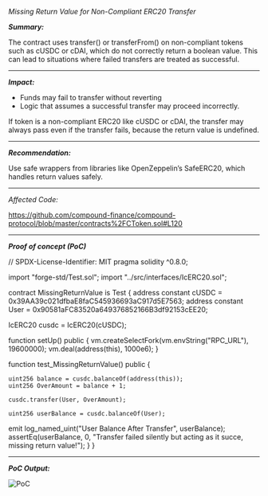 _Missing Return Value for Non-Compliant ERC20 Transfer_


***Summary:***

The contract uses transfer() or transferFrom() on non-compliant tokens such as cUSDC or cDAI, which do not correctly return a boolean value. This can lead to situations where failed transfers are treated as successful.

---

***Impact:***

- Funds may fail to transfer without reverting
- Logic that assumes a successful transfer may proceed incorrectly.


If token is a non-compliant ERC20 like cUSDC or cDAI, the transfer may always pass even if the transfer fails, because the return value is undefined.

---

***Recommendation:***

Use safe wrappers from libraries like OpenZeppelin’s SafeERC20, which handles return values safely.

---

_Affected Code:_

https://github.com/compound-finance/compound-protocol/blob/master/contracts%2FCToken.sol#L120

---


***Proof of concept (PoC)***


// SPDX-License-Identifier: MIT
pragma solidity ^0.8.0;

import "forge-std/Test.sol";
import "../src/interfaces/IcERC20.sol";

contract MissingReturnValue is Test {
 address constant cUSDC = 0x39AA39c021dfbaE8faC545936693aC917d5E7563;
 address constant User = 0x90581aFC83520a649376852166B3df92153cEE20;

IcERC20 cusdc = IcERC20(cUSDC);

function setUp() public {
    vm.createSelectFork(vm.envString("RPC_URL"), 19600000);
    vm.deal(address(this), 1000e6);
}

function test_MissingReturnValue() public {

    uint256 balance = cusdc.balanceOf(address(this));
    uint256 OverAmount = balance + 1;

    cusdc.transfer(User, OverAmount);
    
    uint256 userBalance = cusdc.balanceOf(User);
emit log_named_uint("User Balance After Transfer", userBalance);
assertEq(userBalance, 0, "Transfer failed silently but acting as it succe, missing return value!");
}
}

---

***PoC Output:***

![PoC](https://github.com/user-attachments/assets/5077f239-7e2c-4a2e-87a0-de1a07035cb8)
